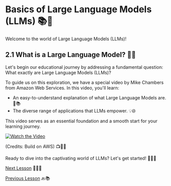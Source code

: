 # Basics of Large Language Models (LLMs) 📚🌟

Welcome to the world of Large Language Models (LLMs)!

## 2.1 What is a Large Language Model? 🤔🧐

Let's begin our educational journey by addressing a fundamental question: What exactly are Large Language Models (LLMs)?

To guide us on this exploration, we have a special video by Mike Chambers from Amazon Web Services. In this video, you'll learn:

- An easy-to-understand explanation of what Large Language Models are. 🧠📚
- The diverse range of applications that LLMs empower. 💡🌐

This video serves as an essential foundation and a smooth start for your learning journey.

[![Watch the Video](https://img.youtube.com/vi/WJZZwoToUec/0.jpg)](https://youtu.be/WJZZwoToUec)

(Credits: Build on AWS) 📺👨‍💻

Ready to dive into the captivating world of LLMs? Let's get started! 🌟🚀🎉

[Next Lesson](https://github.com/gtech-mulearn/Pathway-AI-Bootcamp/blob/main/Basic%20Of%20LLM%20Part-2.md) 📖👣🔜

[Previous Lesson](Task-1.md) 🔙📚
